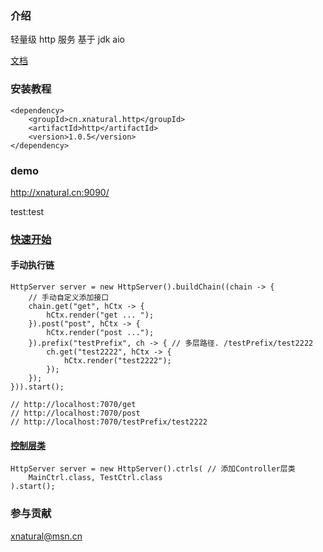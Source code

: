 ### 介绍
轻量级 http 服务 基于 jdk aio

[文档](https://gitee.com/xnat/http/wikis)

### 安装教程
```
<dependency>
    <groupId>cn.xnatural.http</groupId>
    <artifactId>http</artifactId>
    <version>1.0.5</version>
</dependency>
```

### demo 
http://xnatural.cn:9090/

test:test

### [快速开始](https://gitee.com/xnat/http/wikis/%E5%BF%AB%E9%80%9F%E5%BC%80%E5%A7%8B?sort_id=3198051)
#### 手动执行链
```
HttpServer server = new HttpServer().buildChain((chain -> {
    // 手动自定义添加接口
    chain.get("get", hCtx -> {
        hCtx.render("get ... ");
    }).post("post", hCtx -> {
        hCtx.render("post ...");
    }).prefix("testPrefix", ch -> { // 多层路径. /testPrefix/test2222
        ch.get("test2222", hCtx -> {
            hCtx.render("test2222");
        });
    });
})).start();

// http://localhost:7070/get
// http://localhost:7070/post
// http://localhost:7070/testPrefix/test2222

```
#### [控制层类](https://gitee.com/xnat/http/wikis/%E6%8E%A7%E5%88%B6%E5%B1%82%E7%B1%BB@Ctrl?sort_id=3198014)
```
HttpServer server = new HttpServer().ctrls( // 添加Controller层类
    MainCtrl.class, TestCtrl.class
).start();
```

### 参与贡献
xnatural@msn.cn
